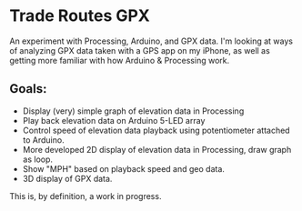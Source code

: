 Trade Routes GPX
================

An experiment with Processing, Arduino, and GPX data. I'm looking at ways of analyzing GPX data taken with a GPS app on my iPhone, as well as getting more familiar with how Arduino & Processing work.

Goals:
------

* Display (very) simple graph of elevation data in Processing
* Play back elevation data on Arduino 5-LED array
* Control speed of elevation data playback using potentiometer attached to Arduino.
* More developed 2D display of elevation data in Processing, draw graph as loop.
* Show "MPH" based on playback speed and geo data.
* 3D display of GPX data.

This is, by definition, a work in progress.